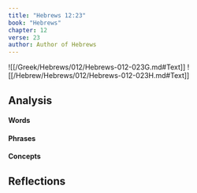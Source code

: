 ```yaml
---
title: "Hebrews 12:23"
book: "Hebrews"
chapter: 12
verse: 23
author: Author of Hebrews
---
```

![[/Greek/Hebrews/012/Hebrews-012-023G.md#Text]]
![[/Hebrew/Hebrews/012/Hebrews-012-023H.md#Text]]

## Analysis

#### Words

#### Phrases

#### Concepts

## Reflections
